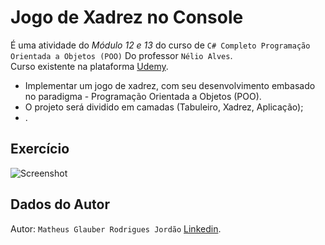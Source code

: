 # Jogo de Xadrez no Console

É uma atividade do *Módulo 12 e 13* do curso de `C# Completo Programação Orientada a Objetos (POO)` Do professor `Nélio Alves`.<br>
Curso existente na plataforma [Udemy](https://www.udemy.com/course/programacao-orientada-a-objetos-csharp/).

* Implementar um jogo de xadrez, com seu desenvolvimento embasado no paradigma - Programação Orientada a Objetos (POO).
* O projeto será dividido em camadas (Tabuleiro, Xadrez, Aplicação);
* .

## Exercício

![Screenshot](pictures/)


## Dados do Autor

Autor: `Matheus Glauber Rodrigues Jordão` [Linkedin](https://www.linkedin.com/in/matheusglauber/).
